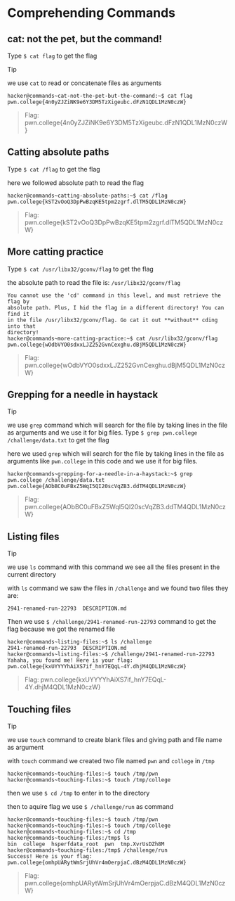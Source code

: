 # Comprehending Commands
## cat: not the pet, but the command!
Type `$ cat flag` to get the flag
>[!TIP]
>we use `cat` to read or concatenate files as arguments
```
hacker@commands~cat-not-the-pet-but-the-command:~$ cat flag
pwn.college{4n0yZJZiNK9e6Y3DM5TzXigeubc.dFzN1QDL1MzN0czW}
```
>Flag: pwn.college{4n0yZJZiNK9e6Y3DM5TzXigeubc.dFzN1QDL1MzN0czW}

## Catting absolute paths
Type `$ cat /flag` to get the flag

here we followed absolute path to read the flag
```
hacker@commands~catting-absolute-paths:~$ cat /flag
pwn.college{kST2vOoQ3DpPwBzqKE5tpm2zgrf.dlTM5QDL1MzN0czW}
```
>Flag: pwn.college{kST2vOoQ3DpPwBzqKE5tpm2zgrf.dlTM5QDL1MzN0czW}

## More catting practice 
Type `$ cat /usr/libx32/gconv/flag` to get the flag

the absolute path to read the file is: `/usr/libx32/gconv/flag`
```
You cannot use the 'cd' command in this level, and must retrieve the flag by 
absolute path. Plus, I hid the flag in a different directory! You can find it 
in the file /usr/libx32/gconv/flag. Go cat it out **without** cding into that 
directory!
hacker@commands~more-catting-practice:~$ cat /usr/libx32/gconv/flag
pwn.college{wOdbVYO0sdxxLJZ252GvnCexghu.dBjM5QDL1MzN0czW}
```
>Flag: pwn.college{wOdbVYO0sdxxLJZ252GvnCexghu.dBjM5QDL1MzN0czW}

## Grepping for a needle in haystack
>[!TIP]
>we use `grep` command which will search for the file by taking lines in the file as arguments and we use it for big files.
Type `$ grep pwn.college /challenge/data.txt` to get the flag

here we used `grep` which will search for the file by taking lines in the file as arguments like `pwn.college` in this code
and we use it for big files.
```
hacker@commands~grepping-for-a-needle-in-a-haystack:~$ grep pwn.college /challenge/data.txt
pwn.college{AObBC0uFBxZ5WqI5QI20scVqZB3.ddTM4QDL1MzN0czW}
```
>Flag: pwn.college{AObBC0uFBxZ5WqI5QI20scVqZB3.ddTM4QDL1MzN0czW}

## Listing files
>[!TIP]
>we use `ls` command with this command we see all the files present in the current directory

with `ls` command we saw the files in `/challenge` and we found two files they are:
```
2941-renamed-run-22793  DESCRIPTION.md
```
Then we use `$ /challenge/2941-renamed-run-22793` command to get the flag because we got the renamed file
```
hacker@commands~listing-files:~$ ls /challenge
2941-renamed-run-22793  DESCRIPTION.md
hacker@commands~listing-files:~$ /challenge/2941-renamed-run-22793
Yahaha, you found me! Here is your flag:
pwn.college{kxUYYYYhAiXS7if_hnY7EQqL-4Y.dhjM4QDL1MzN0czW}
```
>Flag: pwn.college{kxUYYYYhAiXS7if_hnY7EQqL-4Y.dhjM4QDL1MzN0czW}

## Touching files
>[!TIP]
>we use `touch` command to create blank files and giving path and file name as argument

with `touch` command we created two file named `pwn` and `college` in `/tmp`
```
hacker@commands~touching-files:~$ touch /tmp/pwn
hacker@commands~touching-files:~$ touch /tmp/college
```
then we use `$ cd /tmp` to enter in to the directory

then to aquire flag we use `$ /challenge/run` as command
```
hacker@commands~touching-files:~$ touch /tmp/pwn
hacker@commands~touching-files:~$ touch /tmp/college
hacker@commands~touching-files:~$ cd /tmp
hacker@commands~touching-files:/tmp$ ls
bin  college  hsperfdata_root  pwn  tmp.XvrUsDZh8M
hacker@commands~touching-files:/tmp$ /challenge/run
Success! Here is your flag:
pwn.college{omhpUARytWmSrjUhVr4mOerpjaC.dBzM4QDL1MzN0czW}
```
>Flag: pwn.college{omhpUARytWmSrjUhVr4mOerpjaC.dBzM4QDL1MzN0czW}
